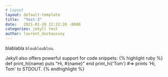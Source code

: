 ```yaml
---
# Layout
layout: default-template
title:  "Test-3"
date:   2021-01-20 22:22:20 -0600
categories: jekyll test
author: laurent_duchaussoy
---
```

blablabla `bloubloublou`.

Jekyll also offers powerful support for code snippets:
{% highlight ruby %}
def print_hi(name)
  puts "Hi, #{name}"
end
print_hi('Tom')
#=> prints 'Hi, Tom' to STDOUT.
{% endhighlight %}